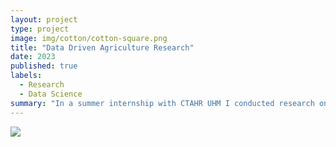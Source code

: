 ```yaml
---
layout: project
type: project
image: img/cotton/cotton-square.png
title: "Data Driven Agriculture Research"
date: 2023
published: true
labels:
  - Research
  - Data Science
summary: "In a summer internship with CTAHR UHM I conducted research on Maize"
---
```


<img class="img-fluid" src="..img/undergraduate-research/maize.jpg">


